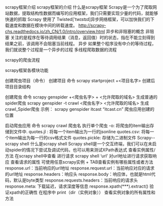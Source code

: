 scrapy框架介绍
scrapy框架的介绍
什么是scrapy框架
Scrapy是一个为了爬取网站数据，提取结构性数据而编写的应用框架，我们只需要实现少量的代码，就能够快速的抓取
Scrapy 使用了 Twisted['twɪstɪd]异步网络框架，可以加快我们的下载速度和数据在模块中间的转载速度。
http://scrapy-chs.readthedocs.io/zh_CN/1.0/intro/overview.html
异步和非阻塞的概念
非阻塞
关注的是程序在等待调用结果（消息，返回值）时的状态，指在不能立刻得到结果之前，该调用不会阻塞当前线程。
异步
如果整个程序没有中介的等待过程，我们就说整个过程是一个异步的过程
多线程爬取数据的流程

scrapy的爬虫流程

scrapy框架各模块功能

创建爬虫项目（命令）
创建项目
命令
scrapy startproject +<项目名字>
创建后项目目录结构

创建爬虫
命令
scrapy genspider  +<爬虫名字> + <允许爬取的域名>          生成普通的spider爬虫
scrapy genspider -t crawl <爬虫名字>  <允许爬取的域名>        生成crawl_Spider爬虫
示例：
scrapy genspider itcast “itcast.cn”
爬虫应用创建的位置

启动爬虫应用
命令
scrapy crawl 爬虫名   执行单个爬虫
-o: 将爬虫的item输出存储到文件中.
quotes.jl : 将每一个item输出为一行的jsonline
quotes.csv: 将每一个item输出为每一行的csv格式文件
quotes.pickle: 存储为二进制文件
Scrapy--scrapy shell
什么是scrapy shell
Scrapy shell是一个交互终端，我们可以在未启动spider的情况下尝试及调试代码，也可以用来测试XPath表达式
查看实例属性/方法
在scrapy shell中查看
进行请求
scrapy shell ‘url’   对url地址进行请求获取响应
查看请求的属性
可使用任意scrapy实例 + TAB查看实例有哪些属性或者方法
response.url：当前响应的url地址
response.request.url：当前响应对应的请求的url地址
response.headers：响应头
response.body：响应体，也就是html代码，默认是byte类型
response.requests.headers：当前响应的请求头
response.meta: 下载延迟，请求深度等信息
response.xpath(***).extract()    验证xpath的正确性
在程序中
print（dir（实例对象））  查看实例对象的所有属性和方法